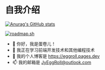 # 自我介绍

[![Anurag's GitHub stats](https://github-readme-stats.vercel.app/api?username=Jy-EggRoll&theme=midnight-purple)](https://github.com/anuraghazra/github-readme-stats)

[![roadmap.sh](https://roadmap.sh/card/tall/67a6df68f863343482c45936?variant=dark)](https://roadmap.sh)

- 👋 你好，我是蛋卷儿！
- 🌱 我正在学习前端开发技术和其他编程技术
- 🔗 我的个人博客是 <https://eggroll.pages.dev>
- 📫 我的邮箱是 <JyEggRoll@outlook.com>
